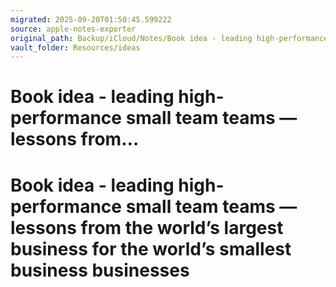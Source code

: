 ```yaml
---
migrated: 2025-09-20T01:50:45.599222
source: apple-notes-exporter
original_path: Backup/iCloud/Notes/Book idea - leading high-performance small team teams — lessons from….md
vault_folder: Resources/ideas
---
```

# Book idea - leading high-performance small team teams — lessons from…

# Book idea - leading high-performance small team teams — lessons from the world’s largest business for the world’s smallest business businesses
